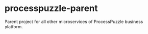# processpuzzle-parent
Parent project for all other microservices of ProcessPuzzle business platform.
